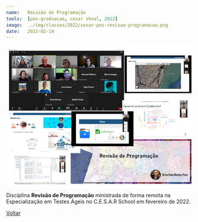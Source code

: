 ```yaml
---
name:  	Revisão de Programação
tools: 	[pós-graduacao, cesar shool, 2022]
image: 	../img/classes/2022/cesar-pos-revisao-programacao.png
date: 	2022-02-19
---
```


![](../img/classes/2022/cesar-pos-revisao-programacao.png)

Disciplina **Revisão de Programação** ministrada de forma remota na Especialização em Testes Ágeis no C.E.S.A.R School em fevereiro de 2022.

<p class="text-center">
	<a class="btn btn-outline-primary mt-1" href="{{ site.baseurl }}/classes/">Voltar</a>
</p>

